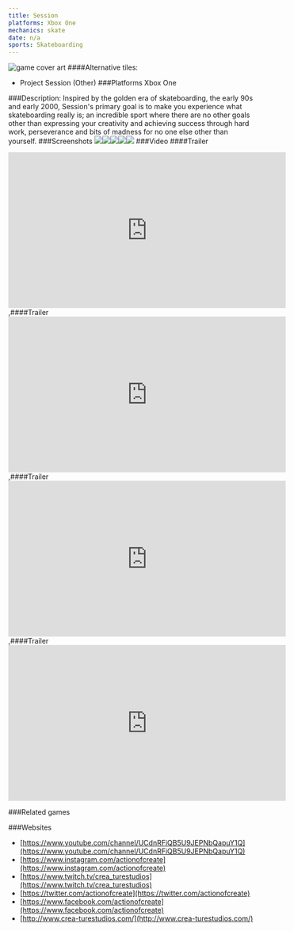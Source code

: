 ```yaml
---
title: Session
platforms: Xbox One
mechanics: skate
date: n/a
sports: Skateboarding
---
```

![game cover art](//images.igdb.com/igdb/image/upload/t_cover_big/ki1ojhvkgcvppomzmj2q.jpg "Logo Title Text 1")
####Alternative tiles:
* Project Session (Other)
###Platforms
Xbox One

###Description:
Inspired by the golden era of skateboarding, the early 90s and early 2000, Session's primary goal is to make you experience what skateboarding really is; an incredible sport where there are no other goals other than expressing your creativity and achieving success through hard work, perseverance and bits of madness for no one else other than yourself.
###Screenshots
<a target="_blank" rel="noopener noreferrer" href="//images.igdb.com/igdb/image/upload/t_cover_big/wcjbn6nyfys4jxhc5ega.jpg"><img src="//images.igdb.com/igdb/image/upload/t_thumb/wcjbn6nyfys4jxhc5ega.jpg"/></a><a target="_blank" rel="noopener noreferrer" href="//images.igdb.com/igdb/image/upload/t_cover_big/abeuqjjfijhwdbxg2ebd.jpg"><img src="//images.igdb.com/igdb/image/upload/t_thumb/abeuqjjfijhwdbxg2ebd.jpg"/></a><a target="_blank" rel="noopener noreferrer" href="//images.igdb.com/igdb/image/upload/t_cover_big/plbeujv4ho6fbkp2cijo.jpg"><img src="//images.igdb.com/igdb/image/upload/t_thumb/plbeujv4ho6fbkp2cijo.jpg"/></a><a target="_blank" rel="noopener noreferrer" href="//images.igdb.com/igdb/image/upload/t_cover_big/vccoxxyp0v3yunnvneq3.jpg"><img src="//images.igdb.com/igdb/image/upload/t_thumb/vccoxxyp0v3yunnvneq3.jpg"/></a><a target="_blank" rel="noopener noreferrer" href="//images.igdb.com/igdb/image/upload/t_cover_big/mfrurgafjj00f3dce575.jpg"><img src="//images.igdb.com/igdb/image/upload/t_thumb/mfrurgafjj00f3dce575.jpg"/></a>
###Video
####Trailer

<iframe width="560" height="315" src="https://www.youtube.com/embed/K591m5p_Wlw" frameborder="0" allowfullscreen></iframe>
,####Trailer

<iframe width="560" height="315" src="https://www.youtube.com/embed/KKVtcg5uB94" frameborder="0" allowfullscreen></iframe>
,####Trailer

<iframe width="560" height="315" src="https://www.youtube.com/embed/ZVqWyxQKZmM" frameborder="0" allowfullscreen></iframe>
,####Trailer

<iframe width="560" height="315" src="https://www.youtube.com/embed/JJgwodJHFQk" frameborder="0" allowfullscreen></iframe>

###Related games

###Websites
* [https://www.youtube.com/channel/UCdnRFiQB5U9JEPNbQapuY1Q](https://www.youtube.com/channel/UCdnRFiQB5U9JEPNbQapuY1Q)
* [https://www.instagram.com/actionofcreate](https://www.instagram.com/actionofcreate)
* [https://www.twitch.tv/crea_turestudios](https://www.twitch.tv/crea_turestudios)
* [https://twitter.com/actionofcreate](https://twitter.com/actionofcreate)
* [https://www.facebook.com/actionofcreate](https://www.facebook.com/actionofcreate)
* [http://www.crea-turestudios.com/](http://www.crea-turestudios.com/)
